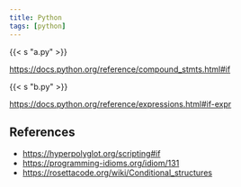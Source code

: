 ```yaml
---
title: Python
tags: [python]
---
```


{{< s "a.py" >}}

<https://docs.python.org/reference/compound_stmts.html#if>

{{< s "b.py" >}}

<https://docs.python.org/reference/expressions.html#if-expr>

## References

- <https://hyperpolyglot.org/scripting#if>
- <https://programming-idioms.org/idiom/131>
- <https://rosettacode.org/wiki/Conditional_structures>
